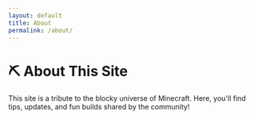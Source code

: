 ```yaml
---
layout: default
title: About
permalink: /about/
---
```


<h1>⛏️ About This Site</h1>
<p>This site is a tribute to the blocky universe of Minecraft. Here, you'll find tips, updates, and fun builds shared by the community!</p>
